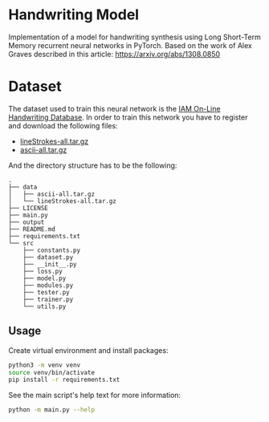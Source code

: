 # Handwriting Model
Implementation of a model for handwriting synthesis using Long Short-Term Memory recurrent neural networks in PyTorch. Based on the work of Alex Graves described in this article: https://arxiv.org/abs/1308.0850

# Dataset
The dataset used to train this neural network is the [IAM On-Line Handwriting Database](http://www.fki.inf.unibe.ch/databases/iam-on-line-handwriting-database). In order to train this network you have to register and download the following files:

* [lineStrokes-all.tar.gz](http://www.fki.inf.unibe.ch/DBs/iamOnDB/data/lineStrokes-all.tar.gz)
* [ascii-all.tar.gz](http://www.fki.inf.unibe.ch/DBs/iamOnDB/data/ascii-all.tar.gz)

And the directory structure has to be the following:
```
.
├── data
│   ├── ascii-all.tar.gz
│   └── lineStrokes-all.tar.gz
├── LICENSE
├── main.py
├── output
├── README.md
├── requirements.txt
└── src
    ├── constants.py
    ├── dataset.py
    ├── __init__.py
    ├── loss.py
    ├── model.py
    ├── modules.py
    ├── tester.py
    ├── trainer.py
    └── utils.py
```

## Usage

Create virtual environment and install packages:

```bash
python3 -m venv venv
source venv/bin/activate
pip install -r requirements.txt
```

See the main script's help text for more information:

```bash
python -m main.py --help
```
